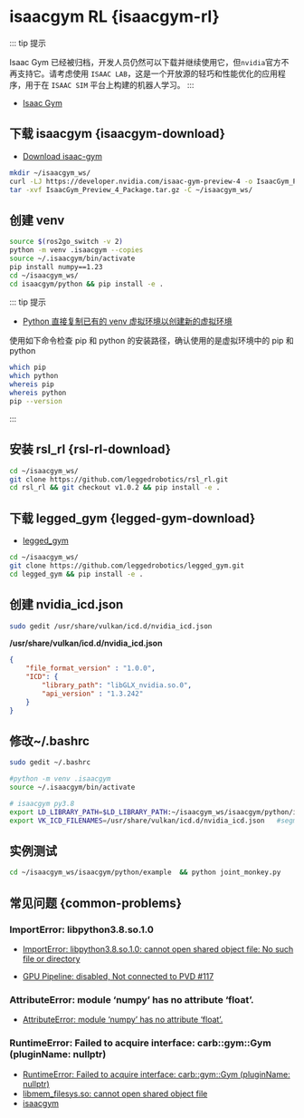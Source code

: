 # isaacgym RL {isaacgym-rl}

::: tip 提示

Isaac Gym 已经被归档，开发人员仍然可以下载并继续使用它，但`nvidia`官方不再支持它。请考虑使用 `ISAAC LAB`，这是一个开放源的轻巧和性能优化的应用程序，用于在 `ISAAC SIM` 平台上构建的机器人学习。
:::

-  [Isaac Gym](https://developer.nvidia.com/isaac-gym)

## 下载 isaacgym {isaacgym-download}

- [Download isaac-gym](https://developer.nvidia.com/isaac-gym/download)

```bash
mkdir ~/isaacgym_ws/
curl -LJ https://developer.nvidia.com/isaac-gym-preview-4 -o IsaacGym_Preview_4_Package.tar.gz
tar -xvf IsaacGym_Preview_4_Package.tar.gz -C ~/isaacgym_ws/
```

## 创建 venv
```bash
source $(ros2go_switch -v 2)
python -m venv .isaacgym --copies
source ~/.isaacgym/bin/activate
pip install numpy==1.23
cd ~/isaacgym_ws/
cd isaacgym/python && pip install -e .
```

::: tip 提示
- [Python 直接复制已有的 venv 虚拟环境以创建新的虚拟环境](https://blog.csdn.net/qq_15969343/article/details/129601363)

使用如下命令检查 pip 和 python 的安装路径，确认使用的是虚拟环境中的 pip 和 python
```bash
which pip
which python
whereis pip
whereis python
pip --version
```
:::

## 安装 rsl_rl {rsl-rl-download}

```bash
cd ~/isaacgym_ws/
git clone https://github.com/leggedrobotics/rsl_rl.git
cd rsl_rl && git checkout v1.0.2 && pip install -e .
```

## 下载 legged_gym {legged-gym-download}
- [legged_gym](https://github.com/leggedrobotics/legged_gym)

```bash
cd ~/isaacgym_ws/
git clone https://github.com/leggedrobotics/legged_gym.git
cd legged_gym && pip install -e .
```

## 创建 nvidia_icd.json

```bash
sudo gedit /usr/share/vulkan/icd.d/nvidia_icd.json
```
**/usr/share/vulkan/icd.d/nvidia_icd.json**

```json
{
    "file_format_version" : "1.0.0",
    "ICD": {
        "library_path": "libGLX_nvidia.so.0",
        "api_version" : "1.3.242"
    }
}
```

## 修改~/.bashrc


```bash
sudo gedit ~/.bashrc
```

```bash
#python -m venv .isaacgym
source ~/.isaacgym/bin/activate

# isaacgym py3.8
export LD_LIBRARY_PATH=$LD_LIBRARY_PATH:~/isaacgym_ws/isaacgym/python/isaacgym/_bindings/linux-x86_64/
export VK_ICD_FILENAMES=/usr/share/vulkan/icd.d/nvidia_icd.json   #segment fault
```


## 实例测试

```bash
cd ~/isaacgym_ws/isaacgym/python/example  && python joint_monkey.py
```


## 常见问题 {common-problems}


### ImportError: libpython3.8.so.1.0
- [ImportError: libpython3.8.so.1.0: cannot open shared object file: No such file or directory](https://zhuanlan.zhihu.com/p/679327032)

- [GPU Pipeline: disabled, Not connected to PVD #117](https://github.com/isaac-sim/IsaacGymEnvs/issues/117)

### AttributeError: module ‘numpy’ has no attribute ‘float’.
- [AttributeError: module ‘numpy’ has no attribute ‘float’.](https://blog.csdn.net/qq_45934285/article/details/131120167)

### RuntimeError: Failed to acquire interface: carb::gym::Gym (pluginName: nullptr)
- [RuntimeError: Failed to acquire interface: carb::gym::Gym (pluginName: nullptr)](https://forums.developer.nvidia.com/t/failed-to-acquire-interface/178379/14)
- [libmem_filesys.so: cannot open shared object file](https://github.com/isaac-sim/IsaacGymEnvs/issues/62)
- [isaacgym](https://junxnone.github.io/isaacgymdocs/about_gym.html)